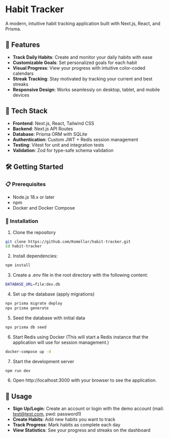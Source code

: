 # Habit Tracker

A modern, intuitive habit tracking application built with Next.js, React, and Prisma.

## 🌟 Features

- **Track Daily Habits**: Create and monitor your daily habits with ease
- **Customizable Goals**: Set personalized goals for each habit
- **Visual Progress**: View your progress with intuitive color-coded calendars
- **Streak Tracking**: Stay motivated by tracking your current and best streaks
- **Responsive Design**: Works seamlessly on desktop, tablet, and mobile devices

## 🚀 Tech Stack

- **Frontend**: Next.js, React, Tailwind CSS
- **Backend**: Next.js API Routes
- **Database**: Prisma ORM with SQLite
- **Authentication**: Custom JWT + Redis session management
- **Testing**: Vitest for unit and integration tests
- **Validation**: Zod for type-safe schema validation

## 🛠️ Getting Started

### 📋 Prerequisites

- Node.js 18.x or later
- npm
- Docker and Docker Compose

### 🔧 Installation

1. Clone the repository

```bash
git clone https://github.com/Komellar/habit-tracker.git
cd habit-tracker
```

2. Install dependencies:

```bash
npm install
```

3. Create a .env file in the root directory with the following content:

```bash
DATABASE_URL=file:dev.db
```

4. Set up the database (apply migrations)

```bash
npx prisma migrate deploy
npx prisma generate
```

5. Seed the database with initial data

```bash
npx prisma db seed
```

6. Start Redis using Docker (This will start a Redis instance that the application will use for session management.)

```bash
docker-compose up -d
```

7. Start the development server

```bash
npm run dev
```

6. Open http://localhost:3000 with your browser to see the application.

## 📝 Usage

- **Sign Up/Login**: Create an account or login with the demo account (mail: test@test.com, pwd: password1)
- **Create Habits**: Add new habits you want to track
- **Track Progress**: Mark habits as complete each day
- **View Statistics**: See your progress and streaks on the dashboard
